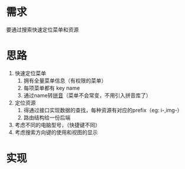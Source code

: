 
# 需求

要通过搜索快速定位菜单和资源

# 思路

 1. 快速定位菜单
	 1. 拥有全量菜单信息（有权限的菜单）
	 2. 每项菜单都有 key name
	 3. 通过name转[拼音](https://github.com/sxei/pinyinjs)（菜单不会常变，不用引入拼音库了）
 2. 定位资源
	 1. 得通过接口实现数据的查找，每种资源有对应的prefix（eg: i-,img-）
	 2. 路由结构给一份后端
 3. 考虑不同的电脑型号，（快捷键不同）
 4. 考虑搜索方向键的使用和视图的显示

# 实现


